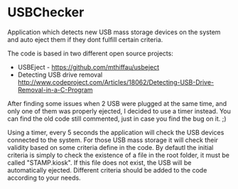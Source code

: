 # USBChecker
Application which detects new USB mass storage devices on the system and auto eject them if they dont fulfill certain criteria.

The code is based in two different open source projects:
- USBEject  - https://github.com/mthiffau/usbeject
- Detecting USB drive removal http://www.codeproject.com/Articles/18062/Detecting-USB-Drive-Removal-in-a-C-Program

After finding some issues when 2 USB were plugged at the same time, and only one of them was properly ejected, I decided to use a timer instead. You can find the old code still commented, just in case you find the bug on it. ;)

Using a timer, every 5 seconds the application will check the USB devices connected to the system. For those USB mass storage it will check their validity based on some criteria define in the code. By defautl the initial criteria is simply to check the existence of a file in the root folder, it must be called "STAMP.kiosk". If this file does not exist, the USB will be automatically ejected.
Different criteria should be added to the code according to your needs.
